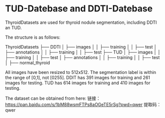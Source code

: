 # TUD-Datebase  and DDTI-Datebase

ThyroidDatasets  are used for thyroid nodule segmentation, including DDTI an TUD. 

The structure is as follows:

ThyroidDatasets
├── DDTI
│   ├── images
│   │   ├── training
│   │   ├── test
│   ├── annotations
│   │   ├── training
│   │   ├── test
├── TUD
│   ├── images
│   │   ├── training
│   │   ├── test
│   ├── annotations
│   │   ├── training
│   │   ├── test
│   ├── normal_thyroid

All images have been resized to 512x512. The segmentation label is within the range of [0,1], not [0255].
DDIT has 391 images for training and 261 images for testing. TUD has 614 images for training and 410 images for testing.

The dataset can be obtained from here:
链接：https://pan.baidu.com/s/1bM88wsmFTPs8aOGeTE5rSg?pwd=qwer 
提取码：qwer
